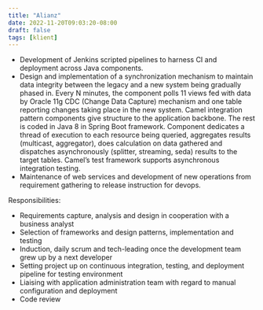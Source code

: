 ```yaml
---
title: "Alianz"
date: 2022-11-20T09:03:20-08:00
draft: false
tags: [klient]
---
```

- Development of Jenkins scripted pipelines to harness CI and deployment across Java components.
- Design and implementation of a synchronization mechanism to maintain data integrity between the legacy and a new system being gradually phased in. Every N minutes, the component polls 11 views fed with data by Oracle 11g CDC (Change Data Capture) mechanism and one table reporting changes taking place in the new system. Camel integration pattern components give structure to the application backbone. The rest is coded in Java 8 in Spring Boot framework. Component dedicates a thread of execution to each resource being queried, aggregates results (multicast, aggregator), does calculation on data gathered and dispatches asynchronously (splitter, streaming, seda) results to the target tables. Camel’s test framework supports asynchronous integration testing.
- Maintenance of web services and development of new operations from requirement gathering to release instruction for devops.

Responsibilities:
- Requirements capture, analysis and design in cooperation with a business analyst
- Selection of frameworks and design patterns, implementation and testing
- Induction, daily scrum and tech-leading once the development team grew up by a next developer
- Setting project up on continuous integration, testing, and deployment pipeline for testing environment
- Liaising with application administration team with regard to manual configuration and deployment
- Code review

